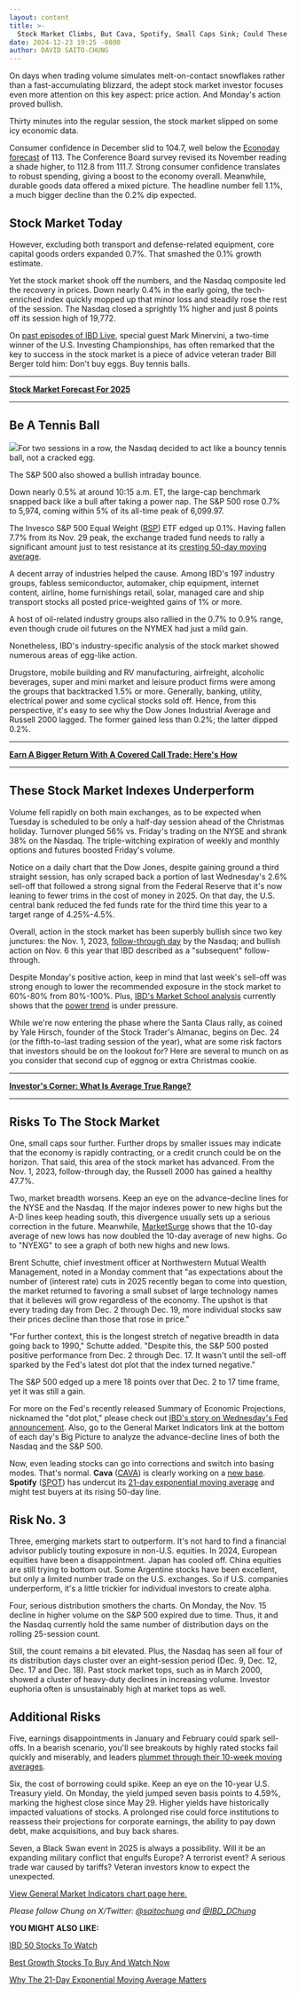 ```yaml
---
layout: content
title: >-
  Stock Market Climbs, But Cava, Spotify, Small Caps Sink; Could These 7 Risk Factors Spoil A Post-Santa Rally?
date: 2024-12-23 19:25 -0800
author: DAVID SAITO-CHUNG
---
```






On days when trading volume simulates melt-on-contact snowflakes rather than a fast-accumulating blizzard, the adept stock market investor focuses even more attention on this key aspect: price action. And Monday's action proved bullish.




Thirty minutes into the regular session, the stock market slipped on some icy economic data.


Consumer confidence in December slid to 104.7, well below the [Econoday forecast](https://research.investors.com/economic-calendar/) of 113. The Conference Board survey revised its November reading a shade higher, to 112.8 from 111.7. Strong consumer confidence translates to robust spending, giving a boost to the economy overall. Meanwhile, durable goods data offered a mixed picture. The headline number fell 1.1%, a much bigger decline than the 0.2% dip expected.


Stock Market Today
------------------


However, excluding both transport and defense-related equipment, core capital goods orders expanded 0.7%. That smashed the 0.1% growth estimate.


Yet the stock market shook off the numbers, and the Nasdaq composite led the recovery in prices. Down nearly 0.4% in the early going, the tech-enriched index quickly mopped up that minor loss and steadily rose the rest of the session. The Nasdaq closed a sprightly 1% higher and just 8 points off its session high of 19,772.


On [past episodes of IBD Live](https://research.investors.com/ibdlive/?_gl=1*1543wax*_gcl_au*MTM0OTMxNTg3OS4xNzMzODU4NDg2Ljc3NzYwNzQ3OS4xNzM0MzkyNjE0LjE3MzQzOTI2MTQ.*_ga*NjQwNzY3OTk3LjE3MzQ2MTc4Mzc.*_ga_K2H7B9JRSS*MTczNDk4Njk3Ni4yNC4xLjE3MzQ5ODg1NjQuMi4wLjA.), special guest Mark Minervini, a two-time winner of the U.S. Investing Championships, has often remarked that the key to success in the stock market is a piece of advice veteran trader Bill Berger told him: Don't buy eggs. Buy tennis balls.




---


[**Stock Market Forecast For 2025**](https://www.investors.com/news/stock-market-forecast-2025-donald-trump-dow-jones-sp500-nasdaq/)




---


Be A Tennis Ball
----------------


![](https://www.investors.com/wp-content/uploads/2024/12/MP122324-248x300.jpg)For two sessions in a row, the Nasdaq decided to act like a bouncy tennis ball, not a cracked egg.


The S&P 500 also showed a bullish intraday bounce.


Down nearly 0.5% at around 10:15 a.m. ET, the large-cap benchmark snapped back like a bull after taking a power nap. The S&P 500 rose 0.7% to 5,974, coming within 5% of its all-time peak of 6,099.97.


The Invesco S&P 500 Equal Weight ([RSP](https://research.investors.com/quote.aspx?symbol=RSP)) ETF edged up 0.1%. Having fallen 7.7% from its Nov. 29 peak, the exchange traded fund needs to rally a significant amount just to test resistance at its [cresting 50-day moving average](https://www.investors.com/how-to-invest/investors-corner/50-day-moving-average-identifies-buy-sell-signals/).


A decent array of industries helped the cause. Among IBD's 197 industry groups, fabless semiconductor, automaker, chip equipment, internet content, airline, home furnishings retail, solar, managed care and ship transport stocks all posted price-weighted gains of 1% or more.


A host of oil-related industry groups also rallied in the 0.7% to 0.9% range, even though crude oil futures on the NYMEX had just a mild gain.



Nonetheless, IBD's industry-specific analysis of the stock market showed numerous areas of egg-like action.


Drugstore, mobile building and RV manufacturing, airfreight, alcoholic beverages, super and mini market and leisure product firms were among the groups that backtracked 1.5% or more. Generally, banking, utility, electrical power and some cyclical stocks sold off. Hence, from this perspective, it's easy to see why the Dow Jones Industrial Average and Russell 2000 lagged. The former gained less than 0.2%; the latter dipped 0.2%.




---


[**Earn A Bigger Return With A Covered Call Trade: Here's How**](https://www.investors.com/research/options/gilead-sciences-stock-today-boost-your-return-with-this-covered-call-trade/)




---


These Stock Market Indexes Underperform
---------------------------------------


Volume fell rapidly on both main exchanges, as to be expected when Tuesday is scheduled to be only a half-day session ahead of the Christmas holiday. Turnover plunged 56% vs. Friday's trading on the NYSE and shrank 38% on the Nasdaq. The triple-witching expiration of weekly and monthly options and futures boosted Friday's volume.



Notice on a daily chart that the Dow Jones, despite gaining ground a third straight session, has only scraped back a portion of last Wednesday's 2.6% sell-off that followed a strong signal from the Federal Reserve that it's now leaning to fewer trims in the cost of money in 2025. On that day, the U.S. central bank reduced the fed funds rate for the third time this year to a target range of 4.25%-4.5%.


Overall, action in the stock market has been superbly bullish since two key junctures: the Nov. 1, 2023, [follow-through day](https://www.investors.com/how-to-invest/investors-corner/what-is-a-follow-through-day/) by the Nasdaq; and bullish action on Nov. 6 this year that IBD described as a "subsequent" follow-through.


Despite Monday's positive action, keep in mind that last week's sell-off was strong enough to lower the recommended exposure in the stock market to 60%-80% from 80%-100%. Plus, [IBD's Market School analysis](https://leaderboard.investors.com/?_gl=1*6zmmgx*_gcl_au*MTM0OTMxNTg3OS4xNzMzODU4NDg2LjY0NTg3ODExLjE3MzM5NDk2ODAuMTczMzk0OTY3OQ..*_ga*MjA3NTg4MzU4OC4xNzM0MDY0MTIz*_ga_K2H7B9JRSS*MTczNDA5OTMyOS4zLjEuMTczNDA5OTM0NS40NC4wLjA.#/market/marketschool) currently shows that the [power trend](https://www.investors.com/how-to-invest/investors-corner/what-is-a-power-trend/) is under pressure.


While we're now entering the phase where the Santa Claus rally, as coined by Yale Hirsch, founder of the Stock Trader's Almanac, begins on Dec. 24 (or the fifth-to-last trading session of the year), what are some risk factors that investors should be on the lookout for? Here are several to munch on as you consider that second cup of eggnog or extra Christmas cookie.




---


**[Investor's Corner: What Is Average True Range?](https://www.investors.com/how-to-invest/investors-corner/average-true-range-growth-stocks-analysis/)**




---


Risks To The Stock Market
-------------------------


One, small caps sour further. Further drops by smaller issues may indicate that the economy is rapidly contracting, or a credit crunch could be on the horizon. That said, this area of the stock market has advanced. From the Nov. 1, 2023, follow-through day, the Russell 2000 has gained a healthy 47.7%.


Two, market breadth worsens. Keep an eye on the advance-decline lines for the NYSE and the Nasdaq. If the major indexes power to new highs but the A-D lines keep heading south, this divergence usually sets up a serious correction in the future. Meanwhile, [MarketSurge](https://marketsurge.investors.com/?src=A012BF&_gl=1*1r3utpm*_gcl_au*MTM0OTMxNTg3OS4xNzMzODU4NDg2LjY0NTg3ODExLjE3MzM5NDk2ODAuMTczMzk0OTY3OQ..*_ga*MjA3NTg4MzU4OC4xNzM0MDY0MTIz*_ga_K2H7B9JRSS*MTczNDA5OTMyOS4zLjEuMTczNDA5OTMzNi41My4wLjA.) shows that the 10-day average of new lows has now doubled the 10-day average of new highs. Go to "NYEXG" to see a graph of both new highs and new lows.


Brent Schutte, chief investment officer at Northwestern Mutual Wealth Management, noted in a Monday comment that "as expectations about the number of (interest rate) cuts in 2025 recently began to come into question, the market returned to favoring a small subset of large technology names that it believes will grow regardless of the economy. The upshot is that every trading day from Dec. 2 through Dec. 19, more individual stocks saw their prices decline than those that rose in price."


"For further context, this is the longest stretch of negative breadth in data going back to 1990," Schutte added. "Despite this, the S&P 500 posted positive performance from Dec. 2 through Dec. 17. It wasn't until the sell-off sparked by the Fed's latest dot plot that the index turned negative."


The S&P 500 edged up a mere 18 points over that Dec. 2 to 17 time frame, yet it was still a gain.


For more on the Fed's recently released Summary of Economic Projections, nicknamed the "dot plot," please check out [IBD's story on Wednesday's Fed announcement](https://www.investors.com/news/economy/federal-reserve-meeting-december-rate-cut-jerome-powell-trump-sp-500/). Also, go to the General Market Indicators link at the bottom of each day's Big Picture to analyze the advance-decline lines of both the Nasdaq and the S&P 500.


Now, even leading stocks can go into corrections and switch into basing modes. That's normal. **Cava** ([CAVA](https://research.investors.com/quote.aspx?symbol=CAVA)) is clearly working on a [new base](https://www.investors.com/how-to-invest/investors-corner/how-to-trade-growth-stocks-positive-elements-of-a-base/). **Spotify** ([SPOT](https://research.investors.com/quote.aspx?symbol=SPOT)) has undercut its [21-day exponential moving average](https://www.investors.com/how-to-invest/investors-corner/what-is-the-21-day-exponential-moving-average/) and might test buyers at its rising 50-day line.


Risk No. 3
----------



Three, emerging markets start to outperform. It's not hard to find a financial advisor publicly touting exposure in non-U.S. equities. In 2024, European equities have been a disappointment. Japan has cooled off. China equities are still trying to bottom out. Some Argentine stocks have been excellent, but only a limited number trade on the U.S. exchanges. So if U.S. companies underperform, it's a little trickier for individual investors to create alpha.


Four, serious distribution smothers the charts. On Monday, the Nov. 15 decline in higher volume on the S&P 500 expired due to time. Thus, it and the Nasdaq currently hold the same number of distribution days on the rolling 25-session count.


Still, the count remains a bit elevated. Plus, the Nasdaq has seen all four of its distribution days cluster over an eight-session period (Dec. 9, Dec. 12, Dec. 17 and Dec. 18). Past stock market tops, such as in March 2000, showed a cluster of heavy-duty declines in increasing volume. Investor euphoria often is unsustainably high at market tops as well.


Additional Risks
----------------


Five, earnings disappointments in January and February could spark sell-offs. In a bearish scenario, you'll see breakouts by highly rated stocks fail quickly and miserably, and leaders [plummet through their 10-week moving averages](https://www.investors.com/how-to-invest/investors-corner/when-to-sell-growth-stocks-number-1-rule/).


Six, the cost of borrowing could spike. Keep an eye on the 10-year U.S. Treasury yield. On Monday, the yield jumped seven basis points to 4.59%, marking the highest close since May 29. Higher yields have historically impacted valuations of stocks. A prolonged rise could force institutions to reassess their projections for corporate earnings, the ability to pay down debt, make acquisitions, and buy back shares.


Seven, a Black Swan event in 2025 is always a possibility. Will it be an expanding military conflict that engulfs Europe? A terrorist event? A serious trade war caused by tariffs? Veteran investors know to expect the unexpected.


[View General Market Indicators chart page here.](https://www.investors.com/wp-content/uploads/2024/12/DailyGMI_122324.pdf)


*Please follow Chung on X/Twitter:* [*@saitochung*](https://twitter.com/SaitoChung) *and* [*@IBD\_DChung*](https://twitter.com/IBD_DChung)


**YOU MIGHT ALSO LIKE:**


[IBD 50 Stocks To Watch](https://www.investors.com/research/ibd-50-growth-stocks-to-watch/)


[Best Growth Stocks To Buy And Watch Now](https://www.investors.com/stock-lists/stocks-to-watch-top-rated-ipos-big-caps-and-growth-stocks/)


[Why The 21-Day Exponential Moving Average Matters](https://www.investors.com/how-to-invest/investors-corner/what-is-the-21-day-exponential-moving-average/)




